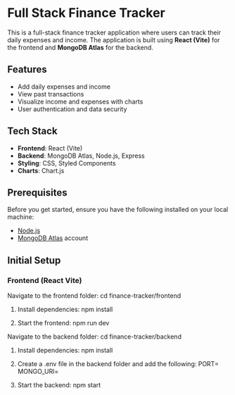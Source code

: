 # Full Stack Finance Tracker

This is a full-stack finance tracker application where users can track their daily expenses and income. The application is built using **React (Vite)** for the frontend and **MongoDB Atlas** for the backend.

## Features

- Add daily expenses and income
- View past transactions
- Visualize income and expenses with charts
- User authentication and data security

## Tech Stack

- **Frontend**: React (Vite)
- **Backend**: MongoDB Atlas, Node.js, Express
- **Styling**: CSS, Styled Components
- **Charts**: Chart.js

## Prerequisites

Before you get started, ensure you have the following installed on your local machine:

- [Node.js](https://nodejs.org/en/download/)
- [MongoDB Atlas](https://www.mongodb.com/cloud/atlas) account

## Initial Setup

### Frontend (React Vite)


Navigate to the frontend folder:
cd finance-tracker/frontend


1. Install dependencies:
npm install



2. Start the frontend:
npm run dev



Navigate to the backend folder:
cd finance-tracker/backend


1. Install dependencies:
npm install

2. Create a .env file in the backend folder and add the following:
PORT=<Your Port>
MONGO_URl=<Your MongoDB Atlas connection string>

3. Start the backend:
npm start




